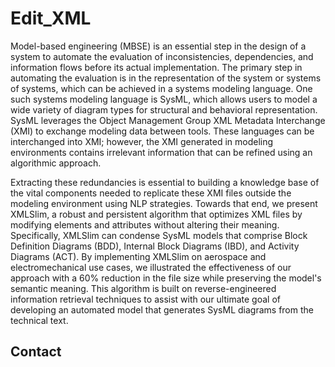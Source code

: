 # Edit_XML
Model-based engineering (MBSE) is an essential step in the design of a system to automate the evaluation of inconsistencies, dependencies, and information flows before its actual implementation. The primary step in automating the evaluation is in the representation of the system or systems of systems, which can be achieved in a systems modeling language. One such systems modeling language is SysML, which allows users to model a wide variety of diagram types for structural and behavioral representation. SysML leverages the Object Management Group XML Metadata Interchange (XMI) to exchange modeling data between tools. These languages can be interchanged into XMI; however, the XMI generated in modeling environments contains irrelevant information that can be refined using an algorithmic approach. 

Extracting these redundancies is essential to building a knowledge base of the vital components needed to replicate these XMI files outside the modeling environment using NLP strategies. Towards that end, we present XMLSlim, a robust and persistent algorithm that optimizes XML files by modifying elements and attributes without altering their meaning. Specifically, XMLSlim can condense SysML models that comprise Block Definition Diagrams (BDD), Internal Block Diagrams (IBD), and Activity Diagrams (ACT). By implementing XMLSlim on aerospace and electromechanical use cases, we illustrated the effectiveness of our approach with a 60\% reduction in the file size while preserving the model's semantic meaning. This algorithm is built on reverse-engineered information retrieval techniques to assist with our ultimate goal of developing an automated model that generates SysML diagrams from the technical text.

## Contact
